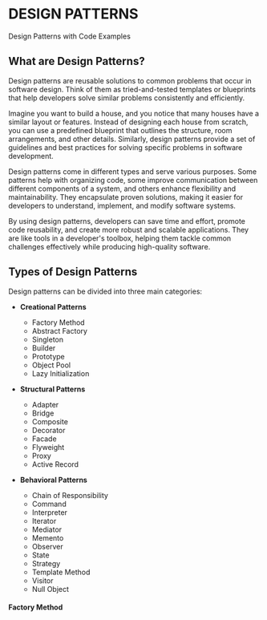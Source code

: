 # DESIGN PATTERNS
Design Patterns with Code Examples

## What are Design Patterns?
Design patterns are reusable solutions to common problems that occur in software design. Think of them as tried-and-tested templates or blueprints that help developers solve similar problems consistently and efficiently.

Imagine you want to build a house, and you notice that many houses have a similar layout or features. Instead of designing each house from scratch, you can use a predefined blueprint that outlines the structure, room arrangements, and other details. Similarly, design patterns provide a set of guidelines and best practices for solving specific problems in software development.

Design patterns come in different types and serve various purposes. Some patterns help with organizing code, some improve communication between different components of a system, and others enhance flexibility and maintainability. They encapsulate proven solutions, making it easier for developers to understand, implement, and modify software systems.

By using design patterns, developers can save time and effort, promote code reusability, and create more robust and scalable applications. They are like tools in a developer's toolbox, helping them tackle common challenges effectively while producing high-quality software.

## Types of Design Patterns
Design patterns can be divided into three main categories:

- **Creational Patterns**
  - Factory Method
  - Abstract Factory
  - Singleton
  - Builder
  - Prototype
  - Object Pool
  - Lazy Initialization

- **Structural Patterns**
  - Adapter
  - Bridge
  - Composite
  - Decorator
  - Facade
  - Flyweight
  - Proxy
  - Active Record

- **Behavioral Patterns**
  - Chain of Responsibility
  - Command
  - Interpreter
  - Iterator
  - Mediator
  - Memento
  - Observer
  - State
  - Strategy
  - Template Method
  - Visitor
  - Null Object

#### Factory Method
